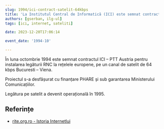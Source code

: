 ```yaml
---
slug: 1994/ici-contract-satelit-64kbps
title: 'La Institutul Central de Informatică (ICI) este semnat contractul pentru o legătură pe satelit de 64 kbps'
authors: [gserban, ilg-ul]
tags: [ici, internet, sateliti]

date: 2023-12-20T17:06:14

event_date: '1994-10'

---
```


În luna octombrie 1994 este semnat contractul ICI – PTT Austria pentru
instalarea legăturii RNC la rețelele europene, pe un canal de satelit
de 64 kbps Bucuresti – Viena.

<!-- truncate -->

Proiectul s-a desfășurat cu finanțare PHARE și sub garantarea
Ministerului Comunicațiilor.

Legătura pe satelit a devenit operațională în 1995.

## Referințe

- [rite.org.ro - Istoria Internetlui](https://rite.org.ro/istoria-internetului/)
